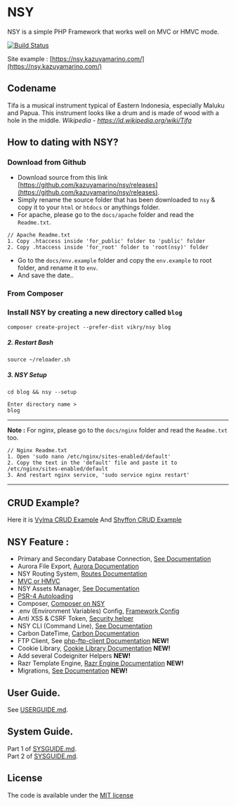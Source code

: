 # NSY
NSY is a simple PHP Framework that works well on MVC or HMVC mode.

[![Build Status](https://travis-ci.org/kazuyamarino/nsy.svg?branch=master)](https://travis-ci.org/kazuyamarino/nsy)

Site example :
[https://nsy.kazuyamarino.com/](https://nsy.kazuyamarino.com/)

## Codename
Tifa is a musical instrument typical of Eastern Indonesia, especially Maluku and Papua. This instrument looks like a drum and is made of wood with a hole in the middle. *Wikipedia - https://id.wikipedia.org/wiki/Tifa*

## How to dating with NSY?
### Download from Github
* Download source from this link [https://github.com/kazuyamarino/nsy/releases](https://github.com/kazuyamarino/nsy/releases).
* Simply rename the source folder that has been downloaded to `nsy` & copy it to your `html` or `htdocs` or anythings folder.
* For apache, please go to the `docs/apache` folder and read the `Readme.txt`.

```
// Apache Readme.txt
1. Copy .htaccess inside 'for_public' folder to 'public' folder
2. Copy .htaccess inside 'for_root' folder to 'root(nsy)' folder
```

* Go to the `docs/env.example` folder and copy the `env.example` to root folder, and rename it to `env`.
* And save the date..

### From Composer

### Install NSY by creating a new directory called `blog`

```
composer create-project --prefer-dist vikry/nsy blog
```

##### 2. Restart Bash

```
source ~/reloader.sh
```

##### 3. NSY Setup

```
cd blog && nsy --setup

Enter directory name >
blog
```

---

**Note :**
For nginx, please go to the `docs/nginx` folder and read the `Readme.txt` too.

```
// Nginx Readme.txt
1. Open 'sudo nano /etc/nginx/sites-enabled/default'
2. Copy the text in the 'default' file and paste it to /etc/nginx/sites-enabled/default
3. And restart nginx service, 'sudo service nginx restart'
```

---

## CRUD Example?
Here it is [Vylma CRUD Example](https://vylma.kazuyamarino.com/)
And [Shyffon CRUD Example](https://shyffon.kazuyamarino.com/)


## NSY Feature :
* Primary and Secondary Database Connection, [See Documentation](https://github.com/kazuyamarino/nsy/blob/master/docs/SYSGUIDE.md#primary--secondary-database-connections)
* Aurora File Export, [Aurora Documentation](https://github.com/kazuyamarino/nsy/blob/master/docs/SYSGUIDE.md#aurora-file-export)
* NSY Routing System, [Routes Documentation](https://github.com/kazuyamarino/nsy/blob/master/docs/USERGUIDE.md#routes)
* [MVC or HMVC](https://github.com/kazuyamarino/nsy/blob/master/docs/USERGUIDE.md#mvc--hmvc)
* NSY Assets Manager, [See Documentation](https://github.com/kazuyamarino/nsy/blob/master/docs/USERGUIDE.md#introducting-to-nsy-assets-manager)
* [PSR-4 Autoloading](https://github.com/kazuyamarino/nsy/blob/master/docs/USERGUIDE.md#psr-4-autoloading)
* Composer, [Composer on NSY](https://github.com/kazuyamarino/nsy/blob/master/docs/USERGUIDE.md#composer-on-nsy-framework)
* .env (Environment Variables) Config, [Framework Config](https://github.com/kazuyamarino/nsy/blob/master/docs/USERGUIDE.md#framework-configuration)
* Anti XSS & CSRF Token, [Security helper](https://github.com/kazuyamarino/nsy/blob/master/docs/SYSGUIDE.md#security-helper)
* NSY CLI (Command Line), [See Documentation](https://github.com/kazuyamarino/nsy/blob/master/docs/USERGUIDE.md#nsy-cli-command-line)
* Carbon DateTime, [Carbon Documentation](https://carbon.nesbot.com/docs/)
* FTP Client, See [php-ftp-client Documentation](https://github.com/kazuyamarino/nsy/blob/master/docs/SYSGUIDE_2.md#nsy-ftp-client-library) **NEW!**
* Cookie Library, [Cookie Library Documentation](https://github.com/kazuyamarino/nsy/blob/master/docs/SYSGUIDE_2.md#cookie-library) **NEW!**
* Add several Codeigniter Helpers **NEW!**
* Razr Template Engine, [Razr Engine Documentation](https://github.com/kazuyamarino/nsy/blob/master/docs/SYSGUIDE_2.md#razr---the-powerful-php-template-engine) **NEW!**
* Migrations, [See Documentation](https://github.com/kazuyamarino/nsy/blob/master/docs/SYSGUIDE_2.md#nsy-migrations) **NEW!**


## User Guide.
See [USERGUIDE.md](https://github.com/kazuyamarino/nsy/blob/master/docs/USERGUIDE.md).


## System Guide.
Part 1 of [SYSGUIDE.md](https://github.com/kazuyamarino/nsy/blob/master/docs/SYSGUIDE_1.md).<br/>
Part 2 of [SYSGUIDE.md](https://github.com/kazuyamarino/nsy/blob/master/docs/SYSGUIDE_2.md).


## License
The code is available under the [MIT license](LICENSE.txt)

